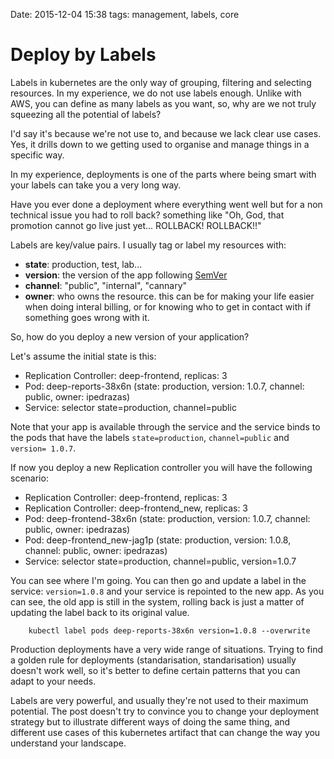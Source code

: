 Date: 2015-12-04 15:38
tags: management, labels, core

Deploy by Labels
======================

Labels in kubernetes are the only way of grouping, filtering and selecting resources. In my experience, we do not use labels enough. Unlike with AWS, you can define as many labels as you want, so, why are we not truly squeezing all the potential of labels?

I'd say it's because we're not use to, and because we lack clear use cases. Yes, it drills down to we getting used to organise and manage things in a specific way.

In my experience, deployments is one of the parts where being smart with your labels can take you a very long way.

Have you ever done a deployment where everything went well but for a non technical issue you had to roll back? something like "Oh, God, that promotion cannot go live just yet... ROLLBACK! ROLLBACK!!"

Labels are key/value pairs. I usually tag or label my resources with:

* __state__: production, test, lab...
* __version__: the version of the app following [SemVer](http://semver.org/)
* __channel__:  "public", "internal", "cannary"
* __owner__: who owns the resource. this can be for making your life easier when doing interal billing, or for knowing who to get in contact with if something goes wrong with it.

So, how do you deploy a new version of your application?

Let's assume the initial state is this:

* Replication Controller: deep-frontend, replicas: 3
* Pod: deep-reports-38x6n (state: production, version: 1.0.7, channel: public, owner: ipedrazas)
* Service: selector state=production, channel=public

Note that your app is available through the service and the service binds to the pods that have the labels `state=production`,  `channel=public` and `version= 1.0.7`.

If now you deploy a new Replication controller you will have the following scenario:

* Replication Controller: deep-frontend, replicas: 3
* Replication Controller: deep-frontend_new, replicas: 3
* Pod: deep-frontend-38x6n (state: production, version: 1.0.7, channel: public, owner: ipedrazas)
* Pod: deep-frontend_new-jag1p (state: production, version: 1.0.8, channel: public, owner: ipedrazas)
* Service: selector state=production, channel=public, version=1.0.7

You can see where I'm going. You can then go and update a label in the service: `version=1.0.8` and your service is repointed to the new app. As you can see, the old app is still in the system, rolling back is just a matter of updating the label back to its original value.

        kubectl label pods deep-reports-38x6n version=1.0.8 --overwrite

Production deployments have a very wide range of situations. Trying to find a golden rule for deployments (standarisation, standarisation) usually doesn't work well, so it's better to define certain patterns that you can adapt to your needs.

Labels are very powerful, and usually they're not used to their maximum potential. The post doesn't try to convince you to change your deployment strategy but to illustrate different ways of doing the same thing, and different use cases of this kubernetes artifact that can change the way you understand your landscape.
